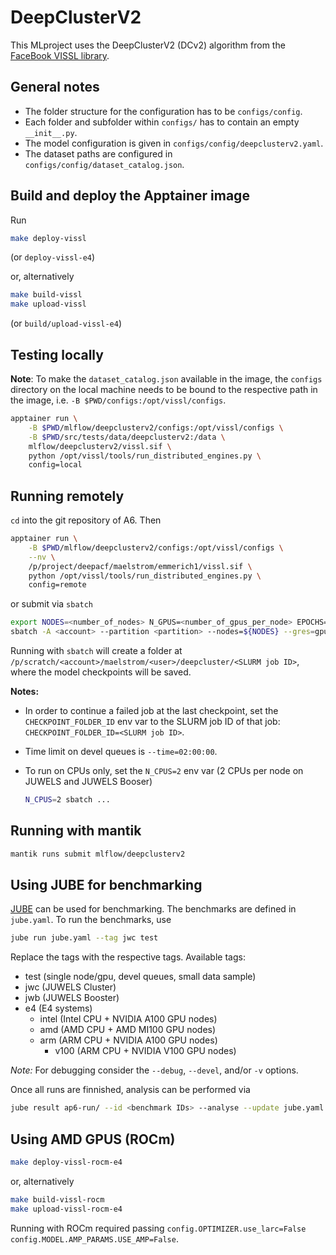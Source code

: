 # DeepClusterV2

This MLproject uses the DeepClusterV2 (DCv2) algorithm from the
[FaceBook VISSL library](https://github.com/facebookresearch/vissl).

## General notes

* The folder structure for the configuration has to be `configs/config`.
* Each folder and subfolder within `configs/` has to contain an empty `__init__.py`.
* The model configuration is given in `configs/config/deepclusterv2.yaml`.
* The dataset paths are configured in `configs/config/dataset_catalog.json`.

## Build and deploy the Apptainer image

Run

```bash
make deploy-vissl
```
(or `deploy-vissl-e4`)

or, alternatively

```bash
make build-vissl
make upload-vissl
```
(or `build/upload-vissl-e4`)

## Testing locally

**Note**: To make the `dataset_catalog.json` available in the image, the `configs` directory
on the local machine needs to be bound to the respective path in the image, i.e. `-B $PWD/configs:/opt/vissl/configs`.

```bash
apptainer run \
    -B $PWD/mlflow/deepclusterv2/configs:/opt/vissl/configs \
    -B $PWD/src/tests/data/deepclusterv2:/data \
    mlflow/deepclusterv2/vissl.sif \
    python /opt/vissl/tools/run_distributed_engines.py \
    config=local
```

## Running remotely

`cd` into the git repository of A6. Then

```bash
apptainer run \
    -B $PWD/mlflow/deepclusterv2/configs:/opt/vissl/configs \
    --nv \
    /p/project/deepacf/maelstrom/emmerich1/vissl.sif \
    python /opt/vissl/tools/run_distributed_engines.py \
    config=remote
```

or submit via `sbatch`

```bash
export NODES=<number_of_nodes> N_GPUS=<number_of_gpus_per_node> EPOCHS=<number_of_epochs>
sbatch -A <account> --partition <partition> --nodes=${NODES} --gres=gpu:${N_GPUS} mlflow/deepclusterv2/run.sbatch
```

Running with `sbatch` will create a folder at `/p/scratch/<account>/maelstrom/<user>/deepcluster/<SLURM job ID>`,
where the model checkpoints will be saved.

**Notes:** 
 
* In order to continue a failed job at the last checkpoint, set the `CHECKPOINT_FOLDER_ID` env var to the SLURM job ID of that job:
  `CHECKPOINT_FOLDER_ID=<SLURM job ID>`.
* Time limit on devel queues is `--time=02:00:00`.
* To run on CPUs only, set the `N_CPUS=2` env var (2 CPUs per node on JUWELS and JUWELS Booser)

  ```bash
  N_CPUS=2 sbatch ...
  ```

## Running with mantik

```bash
mantik runs submit mlflow/deepclusterv2
```

## Using JUBE for benchmarking

[JUBE](https://apps.fz-juelich.de/jsc/jube/jube2/docu/) can be used for benchmarking.
The benchmarks are defined in `jube.yaml`.
To run the benchmarks, use

```bash
jube run jube.yaml --tag jwc test
```

Replace the tags with the respective tags.
Available tags:

* test (single node/gpu, devel queues, small data sample)
* jwc (JUWELS Cluster)
* jwb (JUWELS Booster)
* e4 (E4 systems)
  * intel (Intel CPU + NVIDIA A100 GPU nodes)
  * amd (AMD CPU + AMD MI100 GPU nodes)
  * arm (ARM CPU + NVIDIA A100 GPU nodes)
    * v100 (ARM CPU + NVIDIA V100 GPU nodes)

*Note:*
For debugging consider the `--debug`, `--devel`, and/or `-v` options.

Once all runs are finnished, analysis can be performed via

```bash
jube result ap6-run/ --id <benchmark IDs> --analyse --update jube.yaml > benchmark-results.md
```

## Using AMD GPUS (ROCm)

```bash
make deploy-vissl-rocm-e4
```

or, alternatively

```bash
make build-vissl-rocm
make upload-vissl-rocm-e4
```

Running with ROCm required passing
`config.OPTIMIZER.use_larc=False config.MODEL.AMP_PARAMS.USE_AMP=False`.
